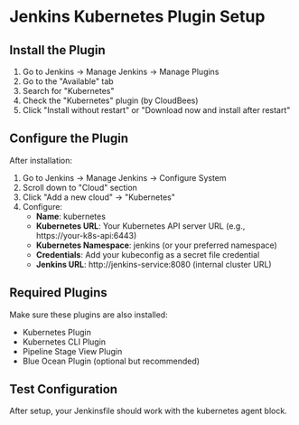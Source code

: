 # Jenkins Kubernetes Plugin Setup

## Install the Plugin

1. Go to Jenkins → Manage Jenkins → Manage Plugins
2. Go to the "Available" tab
3. Search for "Kubernetes"
4. Check the "Kubernetes" plugin (by CloudBees)
5. Click "Install without restart" or "Download now and install after restart"

## Configure the Plugin

After installation:

1. Go to Jenkins → Manage Jenkins → Configure System
2. Scroll down to "Cloud" section
3. Click "Add a new cloud" → "Kubernetes"
4. Configure:
   - **Name**: kubernetes
   - **Kubernetes URL**: Your Kubernetes API server URL (e.g., https://your-k8s-api:6443)
   - **Kubernetes Namespace**: jenkins (or your preferred namespace)
   - **Credentials**: Add your kubeconfig as a secret file credential
   - **Jenkins URL**: http://jenkins-service:8080 (internal cluster URL)

## Required Plugins

Make sure these plugins are also installed:
- Kubernetes Plugin
- Kubernetes CLI Plugin
- Pipeline Stage View Plugin
- Blue Ocean Plugin (optional but recommended)

## Test Configuration

After setup, your Jenkinsfile should work with the kubernetes agent block.
